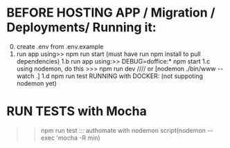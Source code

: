
# BEFORE HOSTING APP / Migration / Deployments/ Running it: 
0. create .env from .env.example
1. run app using>> npm run start  (must have run npm install to pull dependencies)
1.b run app using:>> DEBUG=doffice:* npm start
1.c  using nodemon, do this >>> npm run dev  //// or [nodemon ./bin/www --watch  .]
1.d npm run test
RUNNING with DOCKER: (not suppoting nodemon yet)


# RUN TESTS with Mocha
>> npm run test
::: authomate with nodemon script(nodemon --exec 'mocha -R min)


